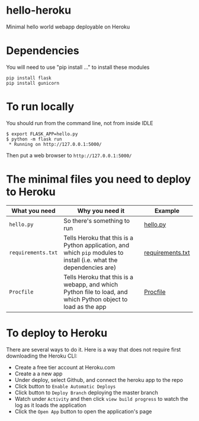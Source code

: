 # hello-heroku
Minimal hello world webapp deployable on Heroku 


# Dependencies

You will need to use "pip install ..." to install these modules

```
pip install flask
pip install gunicorn
```

# To run locally

You should run from the command line, not from inside IDLE

```
$ export FLASK_APP=hello.py
$ python -m flask run
 * Running on http://127.0.0.1:5000/
```

Then put a web browser to `http://127.0.0.1:5000/`

# The minimal files you need to deploy to Heroku

| What you need | Why you need it | Example |
|---------------|-----------------|---------|
| `hello.py` | So there's something to run | [hello.py](hello.py) |
| `requirements.txt` | Tells Heroku that this is a Python application, and which `pip` modules to install (i.e. what the dependencies are) | [requirements.txt](requirements.txt) |
| `Procfile` | Tells Heroku that this is a webapp, and which Python file to load, and which Python object to load as the app | [Procfile](Procfile) ||


# To deploy to Heroku

There are several ways to do it.  Here is a way that does not
require first downloading the Heroku CLI:

* Create a free tier account at Heroku.com
* Create a a new app
* Under deploy, select Github, and connect the heroku app to the repo
* Click button to `Enable Automatic Deploys`
* Click button to `Deploy Branch` deploying the master branch
* Watch under `Activity` and then click `view build progress` to watch the log as it loads the application
* Click the `Open App` button to open the application's page


